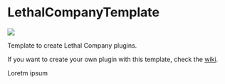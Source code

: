 # LethalCompanyTemplate

[![](https://img.shields.io/badge/YourThunderstoreTeam-Template-blue?logo=thunderstore)](https://thunderstore.io/c/lethal-company/p/YourThunderstoreTeam/Template/)

Template to create Lethal Company plugins.

If you want to create your own plugin with this template, check the [wiki](https://github.com/Distractic/LethalCompanyTemplate/wiki).

Loretm ipsum